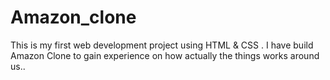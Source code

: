 # Amazon_clone
This is my first web development project using HTML &amp; CSS . I have build Amazon Clone to gain experience on how actually the things works around us..
